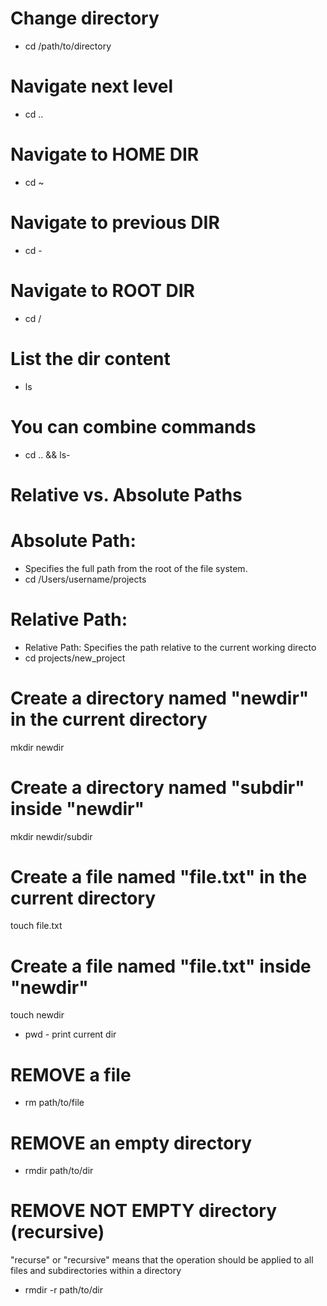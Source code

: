 # Change directory
- cd /path/to/directory

# Navigate next level
- cd .. 

# Navigate to HOME DIR

- cd ~

# Navigate to previous DIR

- cd -

# Navigate to ROOT DIR

- cd /

# List the dir content

- ls

# You can combine commands 

-  cd .. && ls- 


# Relative vs. Absolute Paths
# Absolute Path:
- Specifies the full path from the root of the file system.
- cd /Users/username/projects

# Relative Path:
- Relative Path: Specifies the path relative to the current working directo
- cd projects/new_project



# Create a directory named "newdir" in the current directory
mkdir newdir

# Create a directory named "subdir" inside "newdir"
mkdir newdir/subdir


# Create a file named "file.txt" in the current directory
touch file.txt

# Create a file named "file.txt" inside "newdir"
touch newdir

- pwd - print current dir

# REMOVE a file
- rm path/to/file

# REMOVE an empty directory

- rmdir path/to/dir

# REMOVE NOT EMPTY directory (recursive)
"recurse" or "recursive" means that the operation should be applied to all files and subdirectories within a directory

- rmdir -r path/to/dir
